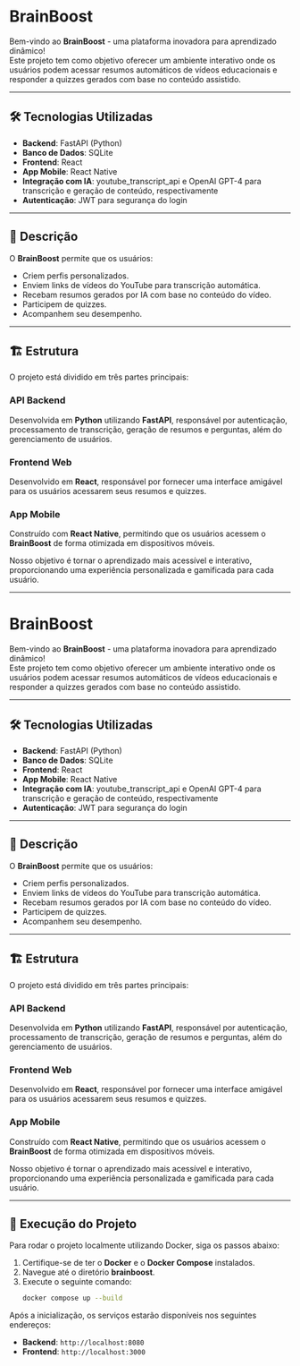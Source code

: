 # BrainBoost

Bem-vindo ao **BrainBoost** - uma plataforma inovadora para aprendizado dinâmico!  
Este projeto tem como objetivo oferecer um ambiente interativo onde os usuários podem acessar resumos automáticos de vídeos educacionais e responder a quizzes gerados com base no conteúdo assistido.

---

## 🛠 Tecnologias Utilizadas

- **Backend**: FastAPI (Python)  
- **Banco de Dados**: SQLite  
- **Frontend**: React  
- **App Mobile**: React Native  
- **Integração com IA**: youtube_transcript_api e OpenAI GPT-4 para transcrição e geração de conteúdo, respectivamente  
- **Autenticação**: JWT para segurança do login

---

## 📌 Descrição 

O **BrainBoost** permite que os usuários:

- Criem perfis personalizados.  
- Enviem links de vídeos do YouTube para transcrição automática.  
- Recebam resumos gerados por IA com base no conteúdo do vídeo.  
- Participem de quizzes.  
- Acompanhem seu desempenho.
---

## 🏗 Estrutura

O projeto está dividido em três partes principais:

### API Backend  
Desenvolvida em **Python** utilizando **FastAPI**, responsável por autenticação, processamento de transcrição, geração de resumos e perguntas, além do gerenciamento de usuários.

### Frontend Web  
Desenvolvido em **React**, responsável por fornecer uma interface amigável para os usuários acessarem seus resumos e quizzes.

### App Mobile  
Construído com **React Native**, permitindo que os usuários acessem o **BrainBoost** de forma otimizada em dispositivos móveis.

Nosso objetivo é tornar o aprendizado mais acessível e interativo, proporcionando uma experiência personalizada e gamificada para cada usuário. 

---

# BrainBoost

Bem-vindo ao **BrainBoost** - uma plataforma inovadora para aprendizado dinâmico!  
Este projeto tem como objetivo oferecer um ambiente interativo onde os usuários podem acessar resumos automáticos de vídeos educacionais e responder a quizzes gerados com base no conteúdo assistido.

---

## 🛠 Tecnologias Utilizadas

- **Backend**: FastAPI (Python)  
- **Banco de Dados**: SQLite  
- **Frontend**: React  
- **App Mobile**: React Native  
- **Integração com IA**: youtube_transcript_api e OpenAI GPT-4 para transcrição e geração de conteúdo, respectivamente  
- **Autenticação**: JWT para segurança do login

---

## 📌 Descrição 

O **BrainBoost** permite que os usuários:

- Criem perfis personalizados.  
- Enviem links de vídeos do YouTube para transcrição automática.  
- Recebam resumos gerados por IA com base no conteúdo do vídeo.  
- Participem de quizzes.  
- Acompanhem seu desempenho.
---

## 🏗 Estrutura

O projeto está dividido em três partes principais:

### API Backend  
Desenvolvida em **Python** utilizando **FastAPI**, responsável por autenticação, processamento de transcrição, geração de resumos e perguntas, além do gerenciamento de usuários.

### Frontend Web  
Desenvolvido em **React**, responsável por fornecer uma interface amigável para os usuários acessarem seus resumos e quizzes.

### App Mobile  
Construído com **React Native**, permitindo que os usuários acessem o **BrainBoost** de forma otimizada em dispositivos móveis.

Nosso objetivo é tornar o aprendizado mais acessível e interativo, proporcionando uma experiência personalizada e gamificada para cada usuário. 

---

## 🚀 Execução do Projeto

Para rodar o projeto localmente utilizando Docker, siga os passos abaixo:

1. Certifique-se de ter o **Docker** e o **Docker Compose** instalados.
2. Navegue até o diretório **brainboost**.
3. Execute o seguinte comando:
   ```sh
   docker compose up --build
   ```

Após a inicialização, os serviços estarão disponíveis nos seguintes endereços:

- **Backend**: `http://localhost:8080`
- **Frontend**: `http://localhost:3000`

